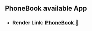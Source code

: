 ## PhoneBook available App

- ###  Render Link: <a href="https://phonebook-gysb.onrender.com" target="_blank">PhoneBook :rocket:</a>


